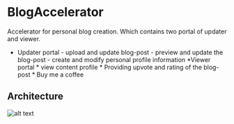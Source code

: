 # BlogAccelerator
Accelerator for personal blog creation. Which contains two portal of updater and viewer.
- Updater portal
            - upload and update blog-post
            - preview and update the blog-post
            - create and modify personal profile information
           *Viewer portal
            * view content profile
            * Providing upvote and rating of the blog-post
            * Buy me a coffee 
## Architecture
![alt text](https://user-images.githubusercontent.com/38488546/68547848-9c806400-040c-11ea-8943-063989855578.jpg)
